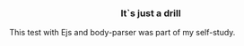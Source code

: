 <h3 align="center">
It`s just a drill
</h3>


This test with Ejs and body-parser was part of my self-study.
